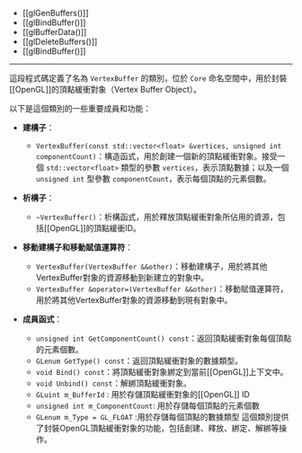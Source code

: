 - [[glGenBuffers()]]
- [[glBindBuffer()]]
- [[glBufferData()]]
- [[glDeleteBuffers()]]
- [[glBindBuffer()]]

-----
這段程式碼定義了名為 `VertexBuffer` 的類別，位於 `Core` 命名空間中，用於封裝[[OpenGL]]的頂點緩衝對象（Vertex Buffer Object）。

以下是這個類別的一些重要成員和功能：

- **建構子**：
  - `VertexBuffer(const std::vector<float> &vertices, unsigned int componentCount)`：構造函式，用於創建一個新的頂點緩衝對象。接受一個 `std::vector<float>` 類型的參數 `vertices`，表示頂點數據；以及一個 `unsigned int` 型參數 `componentCount`，表示每個頂點的元素個數。

- **析構子**：
  - `~VertexBuffer()`：析構函式，用於釋放頂點緩衝對象所佔用的資源，包括[[OpenGL]]的頂點緩衝ID。

- **移動建構子和移動賦值運算符**：
  - `VertexBuffer(VertexBuffer &&other)`：移動建構子，用於將其他VertexBuffer對象的資源移動到新建立的對象中。
  - `VertexBuffer &operator=(VertexBuffer &&other)`：移動賦值運算符，用於將其他VertexBuffer對象的資源移動到現有對象中。

- **成員函式**：
  - `unsigned int GetComponentCount() const`：返回頂點緩衝對象每個頂點的元素個數。
  - `GLenum GetType() const`：返回頂點緩衝對象的數據類型。
  - `void Bind() const`：將頂點緩衝對象綁定到當前[[OpenGL]]上下文中。
  - `void Unbind() const`：解綁頂點緩衝對象。
  - `GLuint m_BufferId` : 用於存儲頂點緩衝對象的[[OpenGL]] ID
  - `unsigned int m_ComponentCount`: 用於存儲每個頂點的元素個數
  - `GLenum m_Type = GL_FLOAT` :用於存儲每個頂點的數據類型
這個類別提供了封裝OpenGL頂點緩衝對象的功能，包括創建、釋放、綁定、解綁等操作。